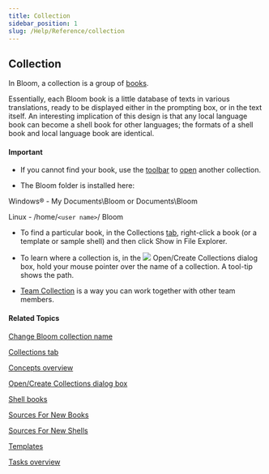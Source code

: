 ```yaml
---
title: Collection
sidebar_position: 1
slug: /Help/Reference/collection
---
```


## Collection

In Bloom, a collection is a group of [books](Book.md). 

Essentially, each Bloom book is a little database of texts in various translations, ready to be displayed either in the prompting box, or in the text itself. An interesting implication of this design is that any local language book can become a shell book for other languages; the formats of a shell book and local language book are identical.

#### Important

-   If you cannot find your book, use the [toolbar](../User_Interface/Toolbar/Collections_toolbar.md) to [open](../Tasks/Basic_tasks/Open_a_collection.md) another collection.
    

-   The Bloom folder is installed here:
    

Windows® - My Documents\\Bloom or Documents\\Bloom

Linux - /home/`<user name>`/ Bloom

-   To find a particular book, in the Collections [tab](../User_Interface/Tabs/Collections_tab_commands.md), right-click a book (or a template or sample shell) and then click Show in File Explorer.
    
-   To learn where a collection is, in the ![](/ref-docs-assets/images/BloomIcon_red.gif) Open/Create Collections dialog box, hold your mouse pointer over the name of a collection. A tool-tip shows the path.
    

-   [Team Collection](Team_Collection.md) is a way you can work together with other team members.
    

#### Related Topics

[Change Bloom collection name](../Tasks/Basic_tasks/Change_Bloom_collection_name.md)

[Collections tab](../User_Interface/Tabs/Tabs_overview.md)

[Concepts overview](Concepts_overview.md)

[Open/Create Collections dialog box](../User_Interface/Dialog_boxes/Open_Create_Collections_dialog_box.md)

[Shell books](Shell_book.md)

[Sources For New Books](Sources_For_New_Books.md)

[Sources For New Shells](Sources_For_New_Shells.md)

[Templates](Template.md)

[Tasks overview](../Tasks/Tasks_overview.md)